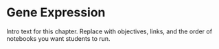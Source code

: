 # Gene Expression

Intro text for this chapter. Replace with objectives, links, and the order of notebooks you want students to run.
